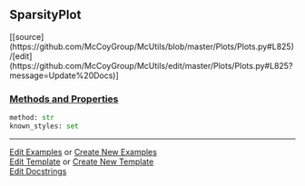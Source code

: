 ## <a id="McUtils.Plots.Plots.SparsityPlot">SparsityPlot</a> 
<div class="docs-source-link" markdown="1">
[[source](https://github.com/McCoyGroup/McUtils/blob/master/Plots/Plots.py#L825)/[edit](https://github.com/McCoyGroup/McUtils/edit/master/Plots/Plots.py#L825?message=Update%20Docs)]
</div>



<div class="collapsible-section">
 <div class="collapsible-section collapsible-section-header" markdown="1">
 
### <a class="collapse-link" data-toggle="collapse" href="#methods">Methods and Properties</a> <a class="float-right" data-toggle="collapse" href="#methods"><i class="fa fa-chevron-down"></i></a>

 </div>
 <div class="collapsible-section collapsible-section-body collapse" id="methods" markdown="1">

```python
method: str
known_styles: set
```


 </div>
</div>




___

[Edit Examples](https://github.com/McCoyGroup/McUtils/edit/gh-pages/ci/examples/McUtils/Plots/Plots/SparsityPlot.md) or 
[Create New Examples](https://github.com/McCoyGroup/McUtils/new/gh-pages/?filename=ci/examples/McUtils/Plots/Plots/SparsityPlot.md) <br/>
[Edit Template](https://github.com/McCoyGroup/McUtils/edit/gh-pages/ci/docs/McUtils/Plots/Plots/SparsityPlot.md) or 
[Create New Template](https://github.com/McCoyGroup/McUtils/new/gh-pages/?filename=ci/docs/templates/McUtils/Plots/Plots/SparsityPlot.md) <br/>
[Edit Docstrings](https://github.com/McCoyGroup/McUtils/edit/master/Plots/Plots.py#L825?message=Update%20Docs)